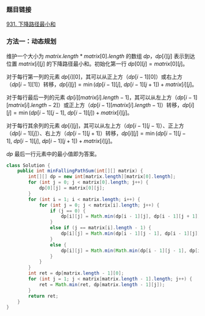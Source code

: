 ### 题目链接
[931. 下降路径最小和](https://leetcode.cn/problems/minimum-falling-path-sum)

### 方法一：动态规划
维护一个大小为 $matrix.length * matrix[0].length$ 的数组 $dp$，$dp[i][j]$ 表示到达位置 $matrix[i][j]$ 的下降路径最小和。初始化第一行 $dp[0][j] = matrix[0][j]$。

对于每行第一列的元素 $dp[i][0]$，其可以从正上方（$dp[i - 1][0]$）或右上方（$dp[i - 1][1]$）转移，$dp[i][j] = \min(dp[i - 1][j], \ dp[i - 1][j + 1]) + matrix[i][j]$。

对于每行最后一列的元素 $dp[i][matrix[i].length - 1]$，其可以从左上方（$dp[i - 1][matrix[i].length - 2]$）或正上方（$dp[i - 1][matrix[i].length - 1]$）转移，$dp[i][j] = \min(dp[i - 1][j - 1], \ dp[i - 1][j]) + matrix[i][j]$。

对于每行其余列的元素 $dp[i][j]$，其可以从左上方（$dp[i - 1][j - 1]$）、正上方（$dp[i - 1][j]$）、右上方（$dp[i - 1][j + 1]$）转移，$dp[i][j] = \min(dp[i - 1][j - 1], \ dp[i - 1][j], \ dp[i - 1][j + 1]) + matrix[i][j]$。

$dp$ 最后一行元素中的最小值即为答案。

```Java
class Solution {
    public int minFallingPathSum(int[][] matrix) {
        int[][] dp = new int[matrix.length][matrix[0].length];
        for (int j = 0; j < matrix[0].length; j++) {
            dp[0][j] = matrix[0][j];
        }
        for (int i = 1; i < matrix.length; i++) {
            for (int j = 0; j < matrix[i].length; j++) {
                if (j == 0) {
                    dp[i][j] = Math.min(dp[i - 1][j], dp[i - 1][j + 1]) + matrix[i][j];
                }
                else if (j == matrix[i].length - 1) {
                    dp[i][j] = Math.min(dp[i - 1][j - 1], dp[i - 1][j]) + matrix[i][j];
                }
                else {
                    dp[i][j] = Math.min(Math.min(dp[i - 1][j - 1], dp[i - 1][j]), dp[i - 1][j + 1]) + matrix[i][j];
                }
            }
        }
        int ret = dp[matrix.length - 1][0];
        for (int j = 1; j < matrix[matrix.length - 1].length; j++) {
            ret = Math.min(ret, dp[matrix.length - 1][j]);
        }
        return ret;
    }
}
```